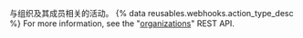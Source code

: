 与组织及其成员相关的活动。 {% data reusables.webhooks.action_type_desc %} For more information, see the "[organizations](/v3/orgs/)" REST API.
